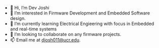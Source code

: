 - 👋 Hi, I’m Dev Joshi 
- 👀 I’m interested in Firmware Development and Embedded Software design.
- 🌱 I’m currently learning Electrical Engieering with focus in Embedded and real-time systems
- 💞️ I’m looking to collaborate on any firmware projects.
- 📫 Email me at djosh011@ucr.edu.

<!---
devjoshi9031/devjoshi9031 is a ✨ special ✨ repository because its `README.md` (this file) appears on your GitHub profile.
You can click the Preview link to take a look at your changes.
--->
